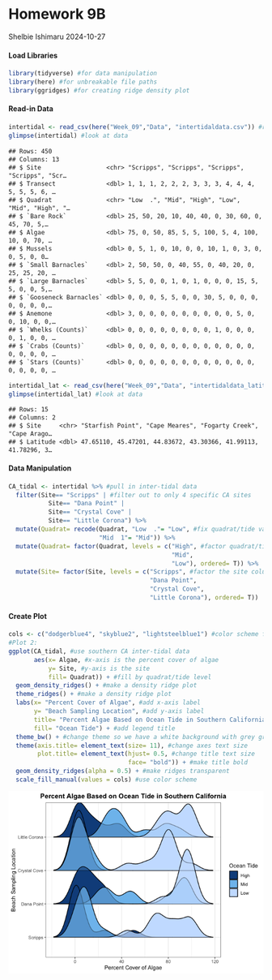 Homework 9B
================
Shelbie Ishimaru
2024-10-27

#### Load Libraries

``` r
library(tidyverse) #for data manipulation
library(here) #for unbreakable file paths
library(ggridges) #for creating ridge density plot
```

#### Read-in Data

``` r
intertidal <- read_csv(here("Week_09","Data", "intertidaldata.csv")) #read in inter-tidal data
glimpse(intertidal) #look at data
```

    ## Rows: 450
    ## Columns: 13
    ## $ Site                  <chr> "Scripps", "Scripps", "Scripps", "Scripps", "Scr…
    ## $ Transect              <dbl> 1, 1, 1, 2, 2, 2, 3, 3, 3, 4, 4, 4, 5, 5, 5, 6, …
    ## $ Quadrat               <chr> "Low  .", "Mid", "High", "Low", "Mid", "High", "…
    ## $ `Bare Rock`           <dbl> 25, 50, 20, 10, 40, 40, 0, 30, 60, 0, 45, 70, 5,…
    ## $ Algae                 <dbl> 75, 0, 50, 85, 5, 5, 100, 5, 4, 100, 10, 0, 70, …
    ## $ Mussels               <dbl> 0, 5, 1, 0, 10, 0, 0, 10, 1, 0, 3, 0, 0, 5, 0, 0…
    ## $ `Small Barnacles`     <dbl> 2, 50, 50, 0, 40, 55, 0, 40, 20, 0, 25, 25, 20, …
    ## $ `Large Barnacles`     <dbl> 5, 5, 0, 0, 1, 0, 1, 0, 0, 0, 15, 5, 5, 0, 0, 5,…
    ## $ `Gooseneck Barnacles` <dbl> 0, 0, 0, 5, 5, 0, 0, 30, 5, 0, 0, 0, 0, 0, 0, 0,…
    ## $ Anemone               <dbl> 3, 0, 0, 0, 0, 0, 0, 0, 0, 0, 5, 0, 0, 10, 0, 0,…
    ## $ `Whelks (Counts)`     <dbl> 0, 0, 0, 0, 0, 0, 0, 0, 1, 0, 0, 0, 0, 1, 0, 0, …
    ## $ `Crabs (Counts)`      <dbl> 0, 0, 0, 0, 0, 0, 0, 0, 0, 0, 0, 0, 0, 0, 0, 0, …
    ## $ `Stars (Counts)`      <dbl> 0, 0, 0, 0, 0, 0, 0, 0, 0, 0, 0, 0, 0, 0, 0, 0, …

``` r
intertidal_lat <- read_csv(here("Week_09","Data", "intertidaldata_latitude.csv")) #read in inter-tidal latitude data, so we can correctly factor the Site column 
glimpse(intertidal_lat) #look at data
```

    ## Rows: 15
    ## Columns: 2
    ## $ Site     <chr> "Starfish Point", "Cape Meares", "Fogarty Creek", "Cape Arago…
    ## $ Latitude <dbl> 47.65110, 45.47201, 44.83672, 43.30366, 41.99113, 41.78296, 3…

#### Data Manipulation

``` r
CA_tidal <- intertidal %>% #pull in inter-tidal data
  filter(Site== "Scripps" | #filter out to only 4 specific CA sites
           Site== "Dana Point" |
           Site== "Crystal Cove" |
           Site== "Little Corona") %>%
  mutate(Quadrat= recode(Quadrat, "Low  ."= "Low", #fix quadrat/tide values to be uniform
                         "Mid  1"= "Mid")) %>%
  mutate(Quadrat= factor(Quadrat, levels = c("High", #factor quadrat/tide column from high to low tide (for plotting legend)
                                             "Mid", 
                                             "Low"), ordered= T)) %>%
  mutate(Site= factor(Site, levels = c("Scripps", #factor the site column from lowest to highest latitude for plotting
                                       "Dana Point", 
                                       "Crystal Cove", 
                                       "Little Corona"), ordered= T))
```

#### Create Plot

``` r
cols <- c("dodgerblue4", "skyblue2", "lightsteelblue1") #color scheme for plot
#Plot 2: 
ggplot(CA_tidal, #use southern CA inter-tidal data
       aes(x= Algae, #x-axis is the percent cover of algae
           y= Site, #y-axis is the site
           fill= Quadrat)) + #fill by quadrat/tide level
  geom_density_ridges() + #make a density ridge plot
  theme_ridges() + #make a density ridge plot
  labs(x= "Percent Cover of Algae", #add x-axis label
       y= "Beach Sampling Location", #add y-axis label
       title= "Percent Algae Based on Ocean Tide in Southern California", #add title
       fill= "Ocean Tide") + #add legend title
  theme_bw() + #change theme so we have a white background with grey grid lines and black outline
  theme(axis.title= element_text(size= 11), #change axes text size
        plot.title= element_text(hjust= 0.5, #change title text size
                                 face= "bold")) + #make title bold
  geom_density_ridges(alpha = 0.5) + #make ridges transparent
  scale_fill_manual(values = cols) #use color scheme
```

![](../Output/scripps_intertidal-1.png)<!-- -->
